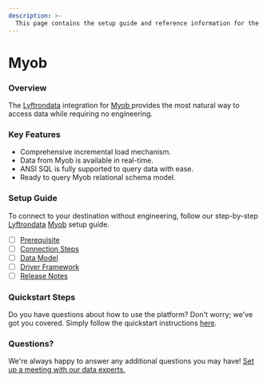 ```yaml
---
description: >-
  This page contains the setup guide and reference information for the Myob source connector.
---
```


# Myob

### Overview

The [Lyftrondata](https://www.lyftrondata.com/) integration for [Myob](https://www.lyftrondata.com/integration/myob/)[ ](https://www.lyftrondata.com/integration/myob/)provides the most natural way to access data while requiring no engineering.

### Key Features

* Comprehensive incremental load mechanism.
* Data from Myob is available in real-time.&#x20;
* ANSI SQL is fully supported to query data with ease.
* Ready to query Myob relational schema model.

### Setup Guide

To connect to your destination without engineering, follow our step-by-step [Lyftrondata](https://www.lyftrondata.com/)  [Myob](https://www.lyftrondata.com/integration/myob/) setup guide.

* [ ] [Prerequisite](../../finance-analytics/myob/prerequisite.md)
* [ ] [Connection Steps](../../finance-analytics/myob/connection-steps.md)
* [ ] [Data Model](../../finance-analytics/myob/data-model/)
* [ ] [Driver Framework](../../finance-analytics/myob/driver-framework/)
* [ ] [Release Notes](../../finance-analytics/myob/release-notes.md)

### Quickstart Steps

Do you have questions about how to use the platform? Don't worry; we've got you covered. Simply follow the quickstart instructions [here](../../../quickstart-steps.md).

### Questions? <a href="#questions" id="questions"></a>

We're always happy to answer any additional questions you may have! [Set up a meeting with our data experts.](https://www.lyftrondata.com/book-a-meeting/)

